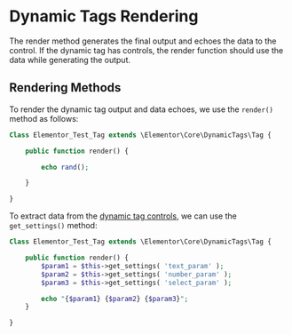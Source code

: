 # Dynamic Tags Rendering

<Badge type="tip" vertical="top" text="Elementor Core" /> <Badge type="warning" vertical="top" text="Advanced" />

The render method generates the final output and echoes the data to the control. If the dynamic tag has controls, the render function should use the data while generating the output.

## Rendering Methods

To render the dynamic tag output and data echoes, we use the `render()` method as follows:

```php
Class Elementor_Test_Tag extends \Elementor\Core\DynamicTags\Tag {

	public function render() {

		echo rand();

	}

}
```

To extract data from the [dynamic tag controls](./dynamic-tags/dynamic-tags-controls), we can use the `get_settings()` method:

```php
Class Elementor_Test_Tag extends \Elementor\Core\DynamicTags\Tag {

	public function render() {
		$param1 = $this->get_settings( 'text_param' );
		$param2 = $this->get_settings( 'number_param' );
		$param3 = $this->get_settings( 'select_param' );

		echo "{$param1} {$param2} {$param3}";
	}

}
```
